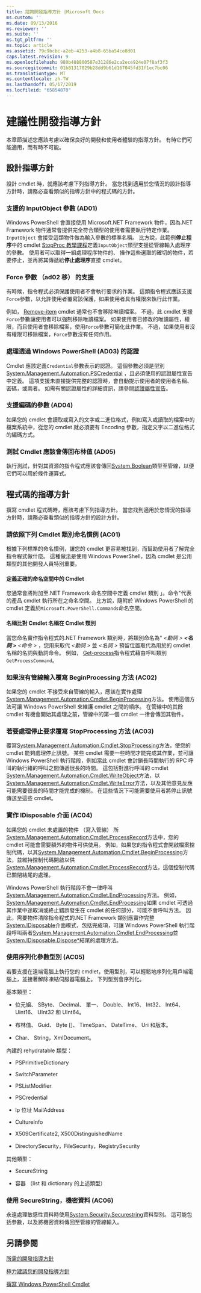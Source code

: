 ```yaml
---
title: 諮詢開發指導方針 |Microsoft Docs
ms.custom: ''
ms.date: 09/13/2016
ms.reviewer: ''
ms.suite: ''
ms.tgt_pltfrm: ''
ms.topic: article
ms.assetid: 79c9bcbc-a2eb-4253-a4b8-65ba54ce8d01
caps.latest.revision: 9
ms.openlocfilehash: 980b488800587e31286e2ca2ece924e07f8af3f3
ms.sourcegitcommit: 01b81317029b28dd9b61d167045fd31f1ec7bc06
ms.translationtype: MT
ms.contentlocale: zh-TW
ms.lasthandoff: 05/17/2019
ms.locfileid: "65854870"
---
```

# <a name="advisory-development-guidelines"></a>建議性開發指導方針

本章節描述您應該考慮以確保良好的開發和使用者體驗的指導方針。 有時它們可能適用，而有時不可能。

## <a name="design-guidelines"></a>設計指導方針

設計 cmdlet 時，就應該考慮下列指導方針。 當您找到適用於您情況的設計指導方針時，請務必查看類似的指導方針中的程式碼的方針。

### <a name="support-an-inputobject-parameter-ad01"></a>支援的 InputObject 參數 (AD01)

Windows PowerShell 會直接使用 Microsoft.NET Framework 物件，因為.NET Framework 物件通常會提供完全符合類型的使用者需要執行特定作業。 `InputObject` 會接受這類物件做為輸入參數的標準名稱。 比方說，此範例**停止程序**中的 cmdlet [StopProc 教學課程](./stopproc-tutorial.md)定義`InputObject`類型支援從管線輸入處理序的參數。 使用者可以取得一組處理程序物件的、 操作這些選取的確切的物件，若要停止，並再將其傳遞給**停止處理序**直接 cmdlet。

### <a name="support-the-force-parameter-ad02"></a>Force 參數 （ad02 移） 的支援

有時候，指令程式必須保護使用者不會執行要求的作業。 這類指令程式應該支援`Force`參數，以允許使用者覆寫該保護，如果使用者具有權限來執行此作業。

例如， [Remove-item](/powershell/module/microsoft.powershell.management/remove-item) cmdlet 通常也不會移除唯讀檔案。 不過，此 cmdlet 支援`Force`參數讓使用者可以強制移除唯讀檔案。 如果使用者已修改的唯讀屬性，權限，而且使用者會移除檔案，使用`Force`參數可簡化此作業。 不過，如果使用者沒有權限可移除檔案，`Force`參數沒有任何作用。

### <a name="handle-credentials-through-windows-powershell-ad03"></a>處理透過 Windows PowerShell (AD03) 的認證

Cmdlet 應該定義`Credential`參數表示的認證。 這個參數必須是型別[System.Management.Automation.PSCredential](/dotnet/api/System.Management.Automation.PSCredential) ，且必須使用的認證屬性宣告中定義。 這項支援未直接提供完整的認證時，會自動提示使用者的使用者名稱、 密碼，或兩者。 如需有關認證屬性的詳細資訊，請參閱[認證屬性宣告](./credential-attribute-declaration.md)。

### <a name="support-encoding-parameters-ad04"></a>支援編碼的參數 (AD04)

如果您的 cmdlet 會讀取或寫入的文字或二進位格式，例如寫入或讀取的檔案中的檔案系統中，從您的 cmdlet 就必須要有 Encoding 參數，指定文字以二進位格式的編碼方式。

### <a name="test-cmdlets-should-return-a-boolean-ad05"></a>測試 Cmdlet 應該會傳回布林值 (AD05)

執行測試，針對其資源的指令程式應該會傳回[System.Boolean](/dotnet/api/System.Boolean)類型至管線，以便它們可以用於條件運算式。

## <a name="code-guidelines"></a>程式碼的指導方針

撰寫 cmdlet 程式碼時，應該考慮下列指導方針。 當您找到適用於您情況的指導方針時，請務必查看類似的指導方針的設計方針。

### <a name="follow-cmdlet-class-naming-conventions-ac01"></a>請依照下列 Cmdlet 類別命名慣例 (AC01)

根據下列標準的命名慣例，讓您的 cmdlet 更容易被找到，而幫助使用者了解完全指令程式做什麼。 這種做法是使用 Windows PowerShell，因為 cmdlet 是公用類型的其他開發人員特別重要。

#### <a name="define-a-cmdlet-in-the-correct-namespace"></a>定義正確的命名空間中的 Cmdlet

您通常會將附加至.NET Framework 命名空間中定義 cmdlet 類別 」。命令"代表的產品 cmdlet 執行所在之命名空間。 比方說，隨附於 Windows PowerShell 的 cmdlet 定義於`Microsoft.PowerShell.Commands`命名空間。

#### <a name="name-the-cmdlet-class-to-match-the-cmdlet-name"></a>名稱比對 Cmdlet 名稱在 Cmdlet 類別

當您命名實作指令程式的.NET Framework 類別時，將類別命名為" *\<動詞 > **\<名詞 >** \<命令 >* ，您用來取代 *\<動詞 >* 並 *\<名詞 >* 預留位置取代為用於的 cmdlet 名稱的名詞與動詞命令。 例如， [Get-process](/powershell/module/Microsoft.PowerShell.Management/Get-Process)指令程式藉由呼叫類別`GetProcessCommand`。

### <a name="if-no-pipeline-input-override-the-beginprocessing-method-ac02"></a>如果沒有管線輸入覆寫 BeginProcessing 方法 (AC02)

如果您的 cmdlet 不接受來自管線的輸入，應該在實作處理[System.Management.Automation.Cmdlet.BeginProcessing](/dotnet/api/System.Management.Automation.Cmdlet.BeginProcessing)方法。 使用這個方法可讓 Windows PowerShell 來維護 cmdlet 之間的順序。 在管線中的其餘 cmdlet 有機會開始其處理之前，管線中的第一個 cmdlet 一律會傳回其物件。

### <a name="to-handle-stop-requests-override-the-stopprocessing-method-ac03"></a>若要處理停止要求覆寫 StopProcessing 方法 (AC03)

覆寫[System.Management.Automation.Cmdlet.StopProcessing](/dotnet/api/System.Management.Automation.Cmdlet.StopProcessing)方法，使您的 cmdlet 能夠處理停止訊號。 某些 cmdlet 需要一些時間才能完成其作業，並可讓 Windows PowerShell 執行階段，例如當此 cmdlet 會封鎖長時間執行的 RPC 呼叫的執行緒的呼叫之間傳遞很長的時間。 這包括對進行呼叫的 cmdlet [System.Management.Automation.Cmdlet.WriteObject](/dotnet/api/System.Management.Automation.Cmdlet.WriteObject)方法，以[System.Management.Automation.Cmdlet.WriteError](/dotnet/api/System.Management.Automation.Cmdlet.WriteError)方法，以及其他意見反應可能需要很長的時間才能完成的機制。 在這些情況下可能需要使用者將停止訊號傳送至這些 cmdlet。

### <a name="implement-the-idisposable-interface-ac04"></a>實作 IDisposable 介面 (AC04)

如果您的 cmdlet 未處置的物件 （寫入管線） 所[System.Management.Automation.Cmdlet.ProcessRecord](/dotnet/api/System.Management.Automation.Cmdlet.ProcessRecord)方法中，您的 cmdlet 可能會需要額外的物件可供使用。 例如，如果您的指令程式會開啟檔案控制代碼，以其[System.Management.Automation.Cmdlet.BeginProcessing](/dotnet/api/System.Management.Automation.Cmdlet.BeginProcessing)方法，並維持控制代碼開啟以供[System.Management.Automation.Cmdlet.ProcessRecord](/dotnet/api/System.Management.Automation.Cmdlet.ProcessRecord)方法，這個控制代碼已關閉結尾的處理。

Windows PowerShell 執行階段不會一律呼叫[System.Management.Automation.Cmdlet.EndProcessing](/dotnet/api/System.Management.Automation.Cmdlet.EndProcessing)方法。 例如， [System.Management.Automation.Cmdlet.EndProcessing](/dotnet/api/System.Management.Automation.Cmdlet.EndProcessing)如果 cmdlet 可透過其作業中途取消或終止錯誤發生在 cmdlet 的任何部分，可能不會呼叫方法。 因此，需要物件清除指令程式的.NET Framework 類別應實作完整[System.IDisposable](/dotnet/api/System.IDisposable)介面模式，包括完成項，可讓 Windows PowerShell 執行階段呼叫兩者[System.Management.Automation.Cmdlet.EndProcessing](/dotnet/api/System.Management.Automation.Cmdlet.EndProcessing)並[System.IDisposable.Dispose*](/dotnet/api/System.IDisposable.Dispose)結尾的處理方法。

### <a name="use-serialization-friendly-parameter-types-ac05"></a>使用序列化參數型別 (AC05)

若要支援在遠端電腦上執行您的 cmdlet，使用型別，可以輕鬆地序列化用戶端電腦上，並接著解除凍結伺服器電腦上。 下列型別會序列化。

基本類型：

- 位元組、 SByte、 Decimal、 單一、 Double、 Int16、 Int32、 Int64、 Uint16、 UInt32 和 UInt64。

- 布林值、 Guid、 Byte []、 TimeSpan、 DateTime、 Uri 和版本。

- Char、 String，XmlDocument。

內建的 rehydratable 類型：

- PSPrimitiveDictionary

- SwitchParameter

- PSListModifier

- PSCredential

- Ip 位址 MailAddress

- CultureInfo

- X509Certificate2, X500DistinguishedName

- DirectorySecurity，FileSecurity，RegistrySecurity

其他類型：

- SecureString

- 容器 （list 和 dictionary 的上述類型）

### <a name="use-securestring-for-sensitive-data-ac06"></a>使用 SecureString，機密資料 (AC06)

永遠處理敏感性資料時使用[System.Security.Securestring](/dotnet/api/System.Security.SecureString)資料型別。 這可能包括參數，以及將機密資料傳回至管線的管線輸入。

## <a name="see-also"></a>另請參閱

[所需的開發指導方針](./required-development-guidelines.md)

[極力建議您的開發指導方針](./strongly-encouraged-development-guidelines.md)

[撰寫 Windows PowerShell Cmdlet](./writing-a-windows-powershell-cmdlet.md)
